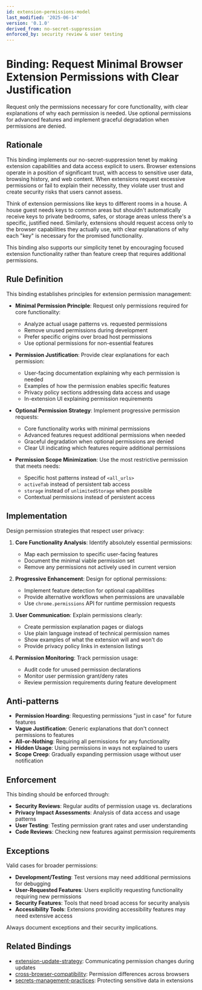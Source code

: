 ```yaml
---
id: extension-permissions-model
last_modified: '2025-06-14'
version: '0.1.0'
derived_from: no-secret-suppression
enforced_by: security review & user testing
---
```

# Binding: Request Minimal Browser Extension Permissions with Clear Justification

Request only the permissions necessary for core functionality, with clear explanations of why each permission is needed. Use optional permissions for advanced features and implement graceful degradation when permissions are denied.

## Rationale

This binding implements our no-secret-suppression tenet by making extension capabilities and data access explicit to users. Browser extensions operate in a position of significant trust, with access to sensitive user data, browsing history, and web content. When extensions request excessive permissions or fail to explain their necessity, they violate user trust and create security risks that users cannot assess.

Think of extension permissions like keys to different rooms in a house. A house guest needs keys to common areas but shouldn't automatically receive keys to private bedrooms, safes, or storage areas unless there's a specific, justified need. Similarly, extensions should request access only to the browser capabilities they actually use, with clear explanations of why each "key" is necessary for the promised functionality.

This binding also supports our simplicity tenet by encouraging focused extension functionality rather than feature creep that requires additional permissions.

## Rule Definition

This binding establishes principles for extension permission management:

- **Minimal Permission Principle**: Request only permissions required for core functionality:
  - Analyze actual usage patterns vs. requested permissions
  - Remove unused permissions during development
  - Prefer specific origins over broad host permissions
  - Use optional permissions for non-essential features

- **Permission Justification**: Provide clear explanations for each permission:
  - User-facing documentation explaining why each permission is needed
  - Examples of how the permission enables specific features
  - Privacy policy sections addressing data access and usage
  - In-extension UI explaining permission requirements

- **Optional Permission Strategy**: Implement progressive permission requests:
  - Core functionality works with minimal permissions
  - Advanced features request additional permissions when needed
  - Graceful degradation when optional permissions are denied
  - Clear UI indicating which features require additional permissions

- **Permission Scope Minimization**: Use the most restrictive permission that meets needs:
  - Specific host patterns instead of `<all_urls>`
  - `activeTab` instead of persistent tab access
  - `storage` instead of `unlimitedStorage` when possible
  - Contextual permissions instead of persistent access

## Implementation

Design permission strategies that respect user privacy:

1. **Core Functionality Analysis**: Identify absolutely essential permissions:
   - Map each permission to specific user-facing features
   - Document the minimal viable permission set
   - Remove any permissions not actively used in current version

2. **Progressive Enhancement**: Design for optional permissions:
   - Implement feature detection for optional capabilities
   - Provide alternative workflows when permissions are unavailable
   - Use `chrome.permissions` API for runtime permission requests

3. **User Communication**: Explain permissions clearly:
   - Create permission explanation pages or dialogs
   - Use plain language instead of technical permission names
   - Show examples of what the extension will and won't do
   - Provide privacy policy links in extension listings

4. **Permission Monitoring**: Track permission usage:
   - Audit code for unused permission declarations
   - Monitor user permission grant/deny rates
   - Review permission requirements during feature development

## Anti-patterns

- **Permission Hoarding**: Requesting permissions "just in case" for future features
- **Vague Justification**: Generic explanations that don't connect permissions to features
- **All-or-Nothing**: Requiring all permissions for any functionality
- **Hidden Usage**: Using permissions in ways not explained to users
- **Scope Creep**: Gradually expanding permission usage without user notification

## Enforcement

This binding should be enforced through:

- **Security Reviews**: Regular audits of permission usage vs. declarations
- **Privacy Impact Assessments**: Analysis of data access and usage patterns
- **User Testing**: Testing permission grant rates and user understanding
- **Code Reviews**: Checking new features against permission requirements

## Exceptions

Valid cases for broader permissions:

- **Development/Testing**: Test versions may need additional permissions for debugging
- **User-Requested Features**: Users explicitly requesting functionality requiring new permissions
- **Security Features**: Tools that need broad access for security analysis
- **Accessibility Tools**: Extensions providing accessibility features may need extensive access

Always document exceptions and their security implications.

## Related Bindings

- [extension-update-strategy](../../docs/bindings/categories/browser-extension/extension-update-strategy.md): Communicating permission changes during updates
- [cross-browser-compatibility](../../docs/bindings/categories/browser-extension/cross-browser-compatibility.md): Permission differences across browsers
- [secrets-management-practices](../../security/secrets-management-practices.md): Protecting sensitive data in extensions

